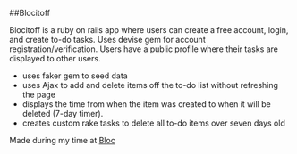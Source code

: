 
##Blocitoff

  Blocitoff is a ruby on rails app where users can create a free account, login, and create to-do tasks. Uses devise gem for account registration/verification. Users have a public profile where their tasks are displayed to other users.

  * uses faker gem to seed data
  * uses Ajax to add and delete items off the to-do list without refreshing the page
  * displays the time from when the item was created to when it will be deleted (7-day timer).
  * creates custom rake tasks to delete all to-do items over seven days old
  
  Made during my time at [Bloc](http://bloc.io)
